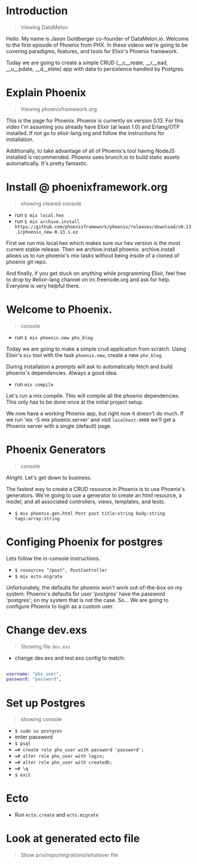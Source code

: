 # Introduction

> Viewing DataMelon

Hello. My name is Jason Goldberger co-founder of DataMelon.io.  Welcome to the first episode of Phoenix from PHX. In these videos we're going to be covering
paradigms, features, and tools for Elixir's Phoenix framework.

Today we are going to create a simple CRUD (__c__reate, __r__ead, __u__pdate, __d__elete) app with data to persistence handled by Postgres.


# Explain Phoenix

> Viewing phoenixframework.org

This is the page for Phoenix. Phoenix is currently on version 0.13. For this video I'm assuming you already have Elixir (at least 1.0) and Erlang/OTP installed. If not go to elixir-lang.org and follow the instructions for installation.

Additionally, to take advantage of all of Phoenix's tool having NodeJS installed is recommended. Phoenix uses brunch.io to build static assets automatically. It's pretty fantastic.


# Install @ phoenixframework.org

> showing cleared console

+ run `$ mix local.hex`
+ run `$ mix archive.install https://github.com/phoenixframework/phoenix/releases/download/v0.13.1/phoenix_new-0.13.1.ez`


First we run mix local.hex which makes sure our hex version is the most current stable release. Then we archive.install phoenix. archive.install allows us to run phoenix's mix tasks without being inside of a cloned of phoenix git repo.

And finally, if you get stuck on anything while programming Elixir, feel free to drop by #elixir-lang channel on irc.freenode.org and ask for help. Everyone is very helpful there.


# Welcome to Phoenix.

> console

+ run `$ mix phoenix.new phx_blog`

Today we are going to make a simple crud application from scratch. Using Elixir's `mix` tool with the task `phoenix.new`, create a new `phx_blog`.

During installation a prompts will ask to automatically fetch and build phoenix's dependencies. Always a good idea.

+ run `mix compile`

Let's run a mix compile. This will compile all the phoenix dependencies. This only has to be done once at the initial project setup.

We now have a working Phoenix app, but right now it doesn't do much.
If we run 'iex -S mix phoenix.server' and visit `localhost:4000` we'll get a Phoenix server with a single (default) page.

# Phoenix Generators

> console

Alright. Let's get down to business.

The fastest way to create a CRUD resource in Phoenix is to use Phoenix's generators. We're going to use a generator to create an html resource, a model, and all associated controllers, views, templates, and tests.

+ `$ mix phoenix.gen.html Post post title:string body:string tags:array:string`


# Configing Phoenix for postgres

Lets follow the in-console instructions.

+ `$ resources "/post", PostController`
+ `$ mix ecto.migrate`

Unfortunately, the defaults for phoenix won't work out-of-the-box on my system. Phoenix's defaults for user 'postgres' have the password 'postgres'; on my system that is not the case. So... We are going to configure Phoenix to login as a custom user.

# Change dev.exs

> Showing file `dev.exs`

+ change dev.exs and test.exs config to match:

``` elixir

username: "phx_user",
password: "password",

```
# Set up Postgres

> showing console

+ `$ sudo su postgres`
+ enter password
+ `$ psql`
+ `=# create role phx_user with password 'password';`
+ `=# alter role phx_user with login;`
+ `=# alter role phx_user with createdb;`
+ `=# \q`
+ `$ exit`

# Ecto

 + Run `ecto.create` and `ecto.migrate`

# Look at generated ecto file

> Show priv/repo/migrations/whatever file








